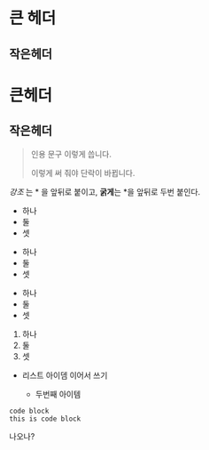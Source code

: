 큰 헤더
=

작은헤더
-

# 큰헤더

## 작은헤더


> 인용 문구
> 이렇게 씁니다.
>
> 이렇게 써 줘야 단락이 바뀝니다.

*강조*  는 * 을 앞뒤로 붙이고,
**굵게**는 *을 앞뒤로 두번 붙인다.

* 하나
* 둘
* 셋

+ 하나
+ 둘 
+ 셋

- 하나
- 둘
- 셋

1. 하나
2. 둘
3. 셋

* 리스트 아이뎀
  이어서 쓰기

  * 두번째 아이템

``` 
code block
this is code block
```
 
나오나?
